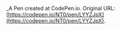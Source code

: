 # 
 _A Pen created at CodePen.io. Original URL: [https://codepen.io/NT0/pen/LYYZJpX](https://codepen.io/NT0/pen/LYYZJpX).

 
